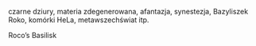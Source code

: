 czarne dziury, materia zdegenerowana, afantazja, synestezja, Bazyliszek Roko, komórki HeLa, metawszechświat itp.

Roco’s Basilisk